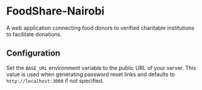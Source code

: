 # FoodShare-Nairobi
A web application connecting food donors to verified charitable institutions to facilitate donations.

## Configuration

Set the `BASE_URL` environment variable to the public URL of your server. This value is used when generating password reset links and defaults to `http://localhost:3000` if not specified.

